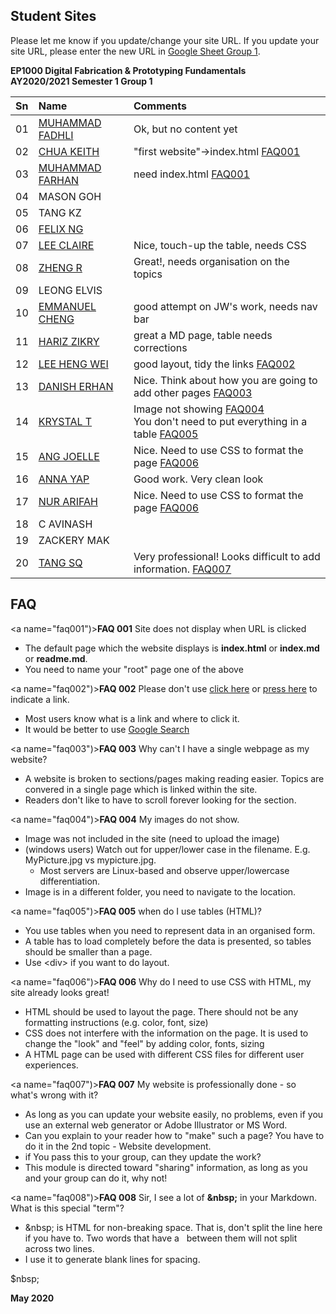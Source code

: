 
## Student Sites

Please let me know if you update/change your site URL.
If you update your site URL, please enter the new URL in [Google Sheet Group 1](https://drive.google.com/open?id=1X9X7FhpFlZU25ybGc4Znd4XozB-3NqZJ).

**EP1000 Digital Fabrication & Prototyping Fundamentals**    
**AY2020/2021 Semester 1 Group 1**

|Sn   |Name        |Comments|
|:-------|:-----------|:------|
01 |  [MUHAMMAD FADHLI](https://darksnowle.github.io/EP1000/) | Ok, but no content yet|
02 |  [CHUA KEITH     ](https://keithsp.github.io/Ep1000/) |"first website"->index.html [FAQ001](#faq001)|
03 |  [MUHAMMAD FARHAN](https://mfarhan1211.github.io/EP1000) | need index.html [FAQ001](#faq001) |
04 |  MASON GOH       |       |
05 |  TANG KZ         |     |
06 |  [FELIX NG       ](https://felixnkw.github.io/EP1000/) ||
07 |  [LEE CLAIRE     ](https://sp-claire.github.io/E1000/) |Nice, touch-up the table, needs CSS|
08 |  [ZHENG R        ](https://zhengrq20.github.io/ep1000/) |Great!, needs organisation on the topics|
09 |  LEONG ELVIS     |     |
10 |  [EMMANUEL CHENG ](https://partixle.github.io/EP1000/) |good attempt on JW's work, needs nav bar|
11 |  [HARIZ ZIKRY    ](https://harizzikry.github.io/EP1000/) |great a MD page, table needs corrections|
12 |  [LEE HENG WEI   ](https://leehengwei.github.io/EP1000/) |good layout, tidy the links [FAQ002](#faq002)|
13 |  [DANISH ERHAN   ](https://danish-erhan02.github.io/EP1000/) |Nice. Think about how you are going to add other pages [FAQ003](#faq003)|
14 |  [KRYSTAL T      ](https://krystaltan19.github.io/EP1000/) |Image not showing [FAQ004](#faq004)<br>You don't need to put everything in a table [FAQ005](#faq005)|
15 |  [ANG JOELLE     ](https://jaze7.github.io/EP1000/) |Nice. Need to use CSS to format the page [FAQ006](#faq006)|
16 |  [ANNA YAP       ](https://annayjl.github.io/EP1000/) |Good work.  Very clean look|
17 |  [NUR ARIFAH     ](https://refrigerated.github.io/EP1000/) |Nice. Need to use CSS to format the page [FAQ006](#faq006)|
18 |  C AVINASH       |      |
19 |  ZACKERY MAK     |      |
20 |  [TANG SQ        ](https://tangshiqing.github.io/EP1000/) |Very professional! Looks difficult to add information.  [FAQ007](#faq007)|


## FAQ

<a name="faq001")></a>**FAQ 001** Site does not display when URL is clicked

* The default page which the website displays is **index.html** or **index.md** or **readme.md**.
* You need to name your "root" page one of the above

<a name="faq002")></a>**FAQ 002** Please don't use [click here](http://google.com) or [press here](http://google.com) to indicate a link.

* Most users know what is a link and where to click it.
* It would be better to use [Google Search](http://google.com)

<a name="faq003")></a>**FAQ 003** Why can't I have a single webpage as my website?

* A website is broken to sections/pages making reading easier.  Topics are convered in a single page which is linked within the site.
* Readers don't like to have to scroll forever looking for the section.

<a name="faq004")></a>**FAQ 004** My images do not show.

* Image was not included in the site (need to upload the image)
* (windows users) Watch out for upper/lower case in the filename. E.g. MyPicture.jpg vs mypicture.jpg.   
    - Most servers are Linux-based and observe upper/lowercase differentiation.
* Image is in a different folder, you need to navigate to the location.

<a name="faq005")></a>**FAQ 005** when do I use tables (HTML)?

* You use tables when you need to represent data in an organised form.
* A table has to load completely before the data is presented, so tables should be smaller than a page.
* Use \<div\> if you want to do layout.

<a name="faq006")></a>**FAQ 006** Why do I need to use CSS with HTML, my site already looks great!

* HTML should be used to layout the page. There should not be any formatting instructions (e.g. color, font, size)
* CSS does not interfere with the information on the page.  It is used to change the "look" and "feel" by adding color, fonts, sizing
* A HTML page can be used with different CSS files for different user experiences.

<a name="faq007")></a>**FAQ 007** My website is professionally done - so what's wrong with it?

* As long as you can update your website easily, no problems, even if you use an external web generator or Adobe Illustrator or MS Word.
* Can you explain to your reader how to "make" such a page?  You have to do it in the 2nd topic - Website development.
* if You pass this to your group, can they update the work?
* This module is directed toward "sharing" information, as long as you and your group can do it, why not!

<a name="faq008")></a>**FAQ 008** Sir, I see a lot of **&amp;nbsp;** in your Markdown. What is this special "term"?

* &amp;nbsp; is HTML for non-breaking space.  That is, don't split the line here if you have to.  Two words that have a &nbsp; between them will not split across two lines.
* I use it to generate blank lines for spacing.

$nbsp; 

**May 2020**
